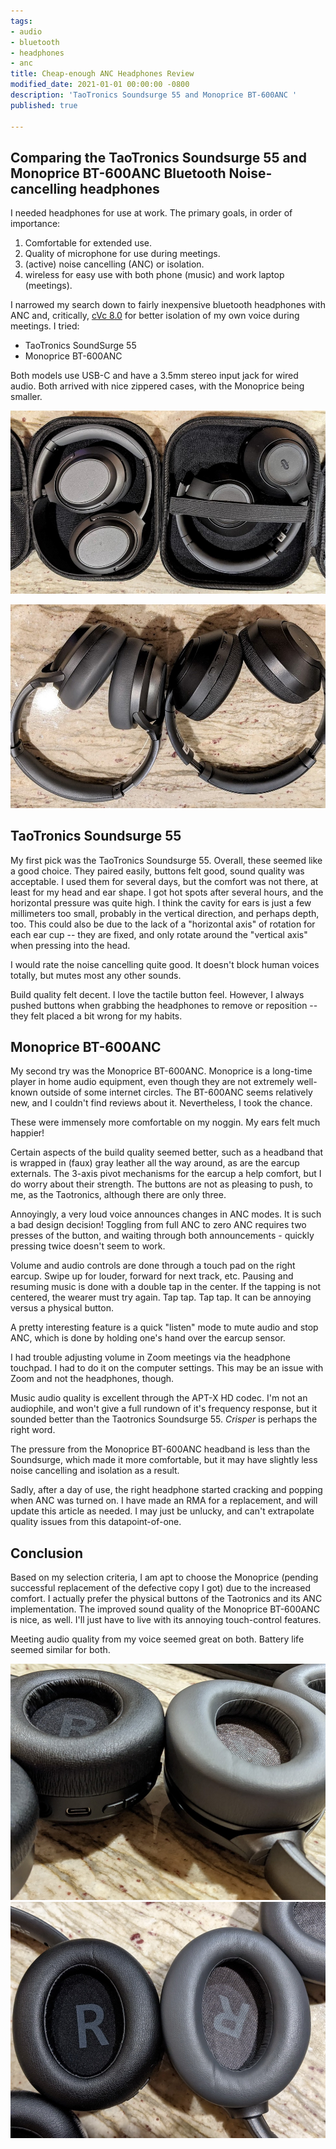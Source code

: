 ```yaml
---
tags:
- audio
- bluetooth
- headphones
- anc
title: Cheap-enough ANC Headphones Review
modified_date: 2021-01-01 00:00:00 -0800
description: 'TaoTronics Soundsurge 55 and Monoprice BT-600ANC '
published: true

---
```

## Comparing the TaoTronics Soundsurge 55 and Monoprice BT-600ANC Bluetooth Noise-cancelling headphones

I needed headphones for use at work. The primary goals, in order of importance:

1. Comfortable for extended use.
2. Quality of microphone for use during meetings.
3. (active) noise cancelling (ANC) or isolation.
4. wireless for easy use with both phone (music) and work laptop (meetings).

I narrowed my search down to fairly inexpensive bluetooth headphones with ANC and, critically, [cVc 8.0](https://www.qualcomm.com/products/features/cvc-noise-cancellation-technology "cVc 8.0") for better isolation of my own voice during meetings. I tried:

* TaoTronics SoundSurge 55
* Monoprice BT-600ANC

Both models use USB-C and have a 3.5mm stereo input jack for wired audio. Both arrived with nice zippered cases, with the Monoprice being smaller.

![](/uploads/pxl_20201211_022052485_resize.jpg)

![](/uploads/pxl_20201211_022231536_resize.jpg)

## TaoTronics Soundsurge 55

My first pick was the TaoTronics Soundsurge 55. Overall, these seemed like a good choice. They paired easily, buttons felt good, sound quality was acceptable. I used them for several days, but the comfort was not there, at least for my head and ear shape. I got hot spots after several hours, and the horizontal pressure was quite high. I think the cavity for ears is just a few millimeters too small, probably in the vertical direction, and perhaps depth, too. This could also be due to the lack of a "horizontal axis" of rotation for each ear cup -- they are fixed, and only rotate around the "vertical axis" when pressing into the head.

I would rate the noise cancelling quite good. It doesn't block human voices totally, but mutes most any other sounds.

Build quality felt decent. I love the tactile button feel. However, I always pushed buttons when grabbing the headphones to remove or reposition -- they felt placed a bit wrong for my habits.

## Monoprice BT-600ANC

My second try was the Monoprice BT-600ANC. Monoprice is a long-time player in home audio equipment, even though they are not extremely well-known outside of some internet circles. The BT-600ANC seems relatively new, and I couldn't find reviews about it. Nevertheless, I took the chance.

These were immensely more comfortable on my noggin. My ears felt much happier!

Certain aspects of the build quality seemed better, such as a headband that is wrapped in (faux) gray leather  all the way around, as are the earcup externals. The 3-axis pivot mechanisms for the earcup a help comfort, but I do worry about their strength. The buttons are not as pleasing to push, to me, as the Taotronics, although there are only three.

Annoyingly, a very loud voice announces changes in ANC modes. It is such a bad design decision! Toggling from full ANC to zero ANC requires two presses of the button, and waiting through both announcements - quickly pressing twice doesn't seem to work.

Volume and audio controls are done through a touch pad on the right earcup. Swipe up for louder, forward for next track, etc. Pausing and resuming music is done with a double tap in the center. If the tapping is not centered, the wearer must try again. Tap tap. Tap tap. It can be annoying versus a physical button.

A pretty interesting feature is a quick "listen" mode to mute audio and stop ANC, which is done by holding one's hand over the earcup sensor.

I had trouble adjusting volume in Zoom meetings via the headphone touchpad. I had to do it on the computer settings. This may be an issue with Zoom and not the headphones, though.

Music audio quality is excellent through the APT-X HD codec. I'm not an audiophile, and won't give a full rundown of it's frequency response, but it sounded better than the Taotronics Soundsurge 55. _Crisper_ is perhaps the right word.

The pressure from the Monoprice BT-600ANC headband is less than the Soundsurge, which made it more comfortable, but it may have slightly less noise cancelling and isolation as a result.

Sadly, after a day of use, the right headphone started cracking and popping when ANC was turned on. I have made an RMA for a replacement, and will update this article as needed. I may just be unlucky, and can't extrapolate quality issues from this datapoint-of-one.

## Conclusion

Based on my selection criteria, I am apt to choose the Monoprice (pending successful replacement of the defective copy I got) due to the increased comfort. I actually prefer the physical buttons of the Taotronics and its ANC implementation. The improved sound quality of the Monoprice BT-600ANC is nice, as well. I'll just have to live with its annoying touch-control features.

Meeting audio quality from my voice seemed great on both. Battery life seemed similar for both.

![](/uploads/pxl_20201211_022702045_resize.jpg)![](/uploads/pxl_20201211_022714795_resize.jpg)